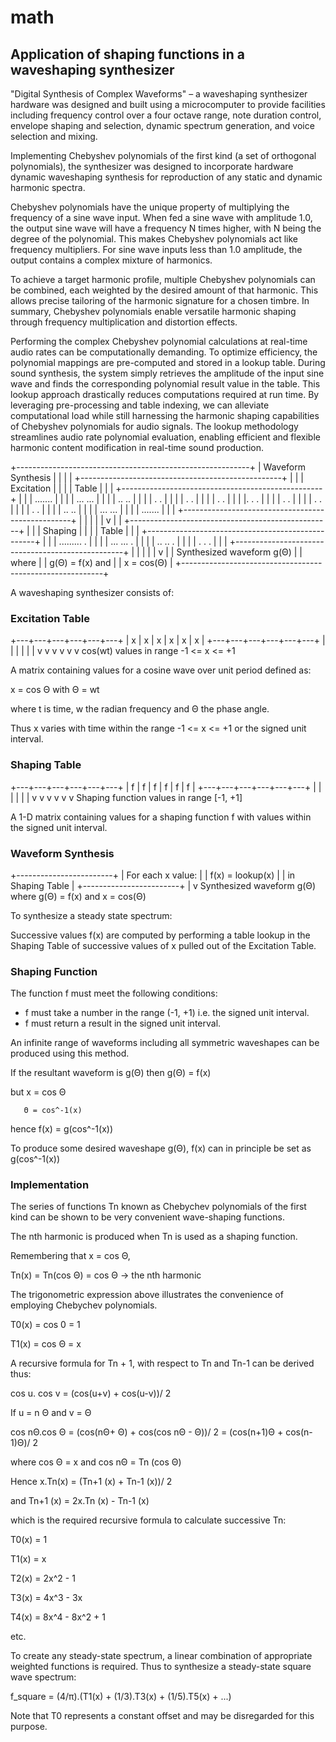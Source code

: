 # math

## Application of shaping functions in a waveshaping synthesizer 
"Digital Synthesis of Complex Waveforms" – a waveshaping synthesizer hardware was designed and built using a microcomputer to provide facilities including frequency control over a four octave range, note duration control, envelope shaping and selection, dynamic spectrum generation, and voice selection and mixing.

Implementing Chebyshev polynomials of the first kind (a set of orthogonal polynomials), the synthesizer was designed to incorporate hardware dynamic waveshaping synthesis for reproduction of any static and dynamic harmonic spectra.

Chebyshev polynomials have the unique property of multiplying the frequency of a sine wave input. When fed a sine wave with amplitude 1.0, the output sine wave will have a frequency N times higher, with N being the degree of the polynomial. This makes Chebyshev polynomials act like frequency multipliers. For sine wave inputs less than 1.0 amplitude, the output contains a complex mixture of harmonics. 

To achieve a target harmonic profile, multiple Chebyshev polynomials can be combined, each weighted by the desired amount of that harmonic. This allows precise tailoring of the harmonic signature for a chosen timbre. In summary, Chebyshev polynomials enable versatile harmonic shaping through frequency multiplication and distortion effects.

Performing the complex Chebyshev polynomial calculations at real-time audio rates can be computationally demanding. To optimize efficiency, the polynomial mappings are pre-computed and stored in a lookup table. During sound synthesis, the system simply retrieves the amplitude of the input sine wave and finds the corresponding polynomial result value in the table. This lookup approach drastically reduces computations required at run time. By leveraging pre-processing and table indexing, we can alleviate computational load while still harnessing the harmonic shaping capabilities of Chebyshev polynomials for audio signals. The lookup methodology streamlines audio rate polynomial evaluation, enabling efficient and flexible harmonic content modification in real-time sound production.



+----------------------------------------------------------+
|                    Waveform Synthesis                    |
|                                                          |
|   +--------------------------------------------------+   |
|   |                   Excitation                     |   |
|   |                      Table                       |   |
|   +--------------------------------------------------+   |
|   |         .......                                  |   |
|   |      ...       ...                               |   |
|   |    ..             ..                             |   |
|   |   .                 .                            |   |
|   |  .                   .                           |   |
|   | .                     .                          |   |
|   |.                       .                       . |   |
|   |                         .                     .  |   |
|   |                          .                   .   |   |
|   |                           .                 .    |   |
|   |                            ..             ..     |   |
|   |                              ...       ...       |   |
|   |                                 .......          |   |
|   +--------------------------------------------------+   |
|                             |                            |
|                             v                            |
|   +--------------------------------------------------+   |
|   |                     Shaping                      |   |
|   |                       Table                      |   |
|   +--------------------------------------------------+   |
|   |               .........                     .    |   |
|   |           ...          ...               .       |   |
|   |        ..                  ..         .          |   |
|   |      .                         .   .             |   |
|   +--------------------------------------------------+   |
|                             |                            |
|                             v                            |
|              Synthesized waveform g(Θ)                   |
|                       where                              |
|                   g(Θ) = f(x) and                        |
|                    x = cos(Θ)                            |
+----------------------------------------------------------+


A waveshaping synthesizer consists of:
 
### Excitation Table

+---+---+---+---+---+---+
| x | x | x | x | x | x |
+---+---+---+---+---+---+
  |   |   |   |   |   |
  v   v   v   v   v   v
 cos(wt) values in range
     -1 <= x <= +1
     
A matrix containing values for a cosine wave over unit period defined as:

x = cos Θ with Θ = wt

where t is time, w the radian frequency and Θ the phase angle.

Thus x varies with time within the range -1 <= x <= +1 or the signed unit interval.

### Shaping Table

+---+---+---+---+---+---+
| f | f | f | f | f | f |
+---+---+---+---+---+---+
  |   |   |   |   |   |
  v   v   v   v   v   v
Shaping function values
   in range [-1, +1]

A 1-D matrix containing values for a shaping function f with values within the signed unit interval.

### Waveform Synthesis

+------------------------+
|  For each x value:     |
|    f(x) = lookup(x)    |
|    in Shaping Table    |
+------------------------+
             |
             v
 Synthesized waveform g(Θ)
          where
      g(Θ) = f(x) and
       x = cos(Θ)

To synthesize a steady state spectrum:

Successive values f(x) are computed by performing a table lookup in the Shaping Table of successive values of x pulled out of the Excitation Table.

### Shaping Function
The function f must meet the following conditions:
- f must take a number in the range (-1, +1) i.e. the signed unit interval.
- f must return a result in the signed unit interval.

An infinite range of waveforms including all symmetric waveshapes can be produced using this method.

If the resultant waveform is g(Θ) then g(Θ) = f(x)

but x = cos Θ

       Θ = cos^-1(x)
hence f(x) = g(cos^-1(x))

To produce some desired waveshape g(Θ), f(x) can in principle be set as g(cos^-1(x))


### Implementation
The series of functions Tn known as Chebychev polynomials of the first kind can be shown to be very convenient wave-shaping functions.

The nth harmonic is produced when Tn is used as a shaping function.

Remembering that x =  cos Θ,

Tn(x) = Tn(cos Θ) 
      = cos Θ               -> the nth harmonic
      
      
The trigonometric expression above illustrates the convenience of employing Chebychev polynomials.

T0(x) = cos 0 = 1

T1(x) = cos Θ = x

A recursive formula for Tn + 1, with respect to Tn and Tn-1 can be derived thus:

cos u. cos v = (cos(u+v) + cos(u-v))/ 2

If u = n Θ and v = Θ

cos nΘ.cos Θ = (cos(nΘ+ Θ) + cos(cos nΘ - Θ))/ 2
             = (cos(n+1)Θ + cos(n-1)Θ)/ 2
             
where cos Θ = x and cos nΘ = Tn (cos Θ)

Hence x.Tn(x) = (Tn+1 (x) + Tn-1 (x))/ 2

and Tn+1 (x) = 2x.Tn (x) - Tn-1 (x)

which is the required recursive formula to calculate successive Tn:

T0(x) = 1

T1(x) = x

T2(x) = 2x^2 - 1

T3(x) = 4x^3 - 3x

T4(x) = 8x^4 - 8x^2 + 1

etc.


To create any steady-state spectrum, a linear combination of appropriate weighted functions is required.
Thus to synthesize a steady-state square wave spectrum:

f_square = (4/π).(T1(x) + (1/3).T3(x) + (1/5).T5(x) + ...)

Note that T0 represents a constant offset and may be disregarded for this purpose.

